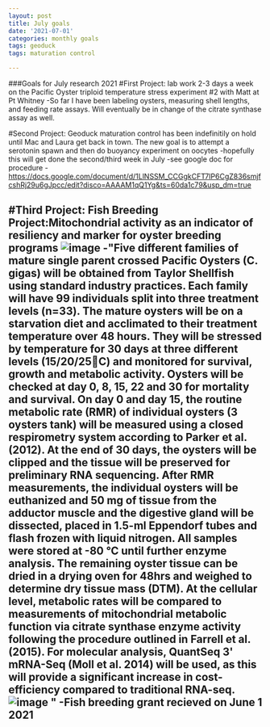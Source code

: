 ```yaml
---
layout: post
title: July goals
date: '2021-07-01'
categories: monthly goals
tags: geoduck
tags: maturation control

---
```


###Goals for July research 2021
#First Project: lab work 2-3 days a week on the Pacific Oyster triploid temperature stress experiment #2 with Matt at Pt Whitney
-So far I have been labeling oysters, measuring shell lengths, and feeding rate assays. Will eventually be in change of the citrate synthase assay as well.

#Second Project: Geoduck maturation control has been indefinitily on hold until Mac and Laura get back in town. The new goal is to attempt a serotonin spawn 
and then do buoyancy experiment on oocytes 
-hopefully this will get done the second/third week in July
-see google doc for procedure 
-https://docs.google.com/document/d/1LlNSSM_CCGgkCFT7IP6CgZ836smjfcshRj29u6gJpcc/edit?disco=AAAAM1qQ1Yg&ts=60da1c79&usp_dm=true

#Third Project: Fish Breeding Project:Mitochondrial activity as an indicator of resiliency and marker for oyster breeding programs ![image](https://user-images.githubusercontent.com/81712104/124839580-e2713080-df3d-11eb-99c4-e0b626de85b1.png)
-"Five different families of mature single parent crossed Pacific Oysters (C. gigas) will be obtained from Taylor Shellfish using standard industry practices. Each family will have 99 individuals split into three treatment levels (n=33). The mature oysters will be on a starvation diet and acclimated  to their treatment temperature over 48 hours. They will be stressed by temperature for 30 days at three different levels (15/20/25C) and monitored for survival, growth and metabolic activity. Oysters will be checked at day 0, 8, 15, 22 and 30 for mortality and survival. On day 0 and day 15, the routine metabolic rate (RMR) of individual oysters (3 oysters tank) will be measured using a closed respirometry system according to Parker et al. (2012). At the end of 30 days, the oysters will be clipped and the tissue will be preserved for preliminary RNA sequencing. After RMR measurements, the individual oysters will be euthanized and 50 mg of tissue from the adductor muscle and the digestive gland will be dissected, placed in 1.5-ml Eppendorf tubes and flash frozen with liquid nitrogen. All samples were stored at -80 °C until further enzyme analysis. The remaining oyster tissue can be dried in a drying oven for 48hrs and weighed to determine dry tissue mass (DTM). At the cellular level, metabolic rates will be compared to measurements of mitochondrial metabolic function via citrate synthase enzyme activity following the procedure outlined in Farrell et al. (2015). For molecular analysis, QuantSeq 3' mRNA-Seq (Moll et al. 2014) will be used, as this will provide a significant increase in cost-efficiency compared to traditional RNA-seq.![image](https://user-images.githubusercontent.com/81712104/124839605-ef8e1f80-df3d-11eb-9983-273436448167.png)
"
-Fish breeding grant recieved on June 1 2021
-


